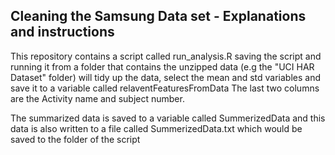 ## Cleaning the Samsung Data set - Explanations and instructions 

This repository contains a script called run_analysis.R
saving the script and running it from a folder that contains the unzipped data (e.g the "UCI HAR Dataset" folder)
will tidy up the data, select the mean and std variables and save it to a variable called relaventFeaturesFromData
The last two columns are the Activity name and subject number.

The summarized data is saved to a variable called SummerizedData
and this data is also written to a file called SummerizedData.txt which would be saved to the folder of the script
